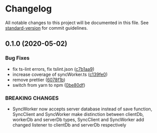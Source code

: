 # Changelog

All notable changes to this project will be documented in this file. See [standard-version](https://github.com/conventional-changelog/standard-version) for commit guidelines.

## 0.1.0 (2020-05-02)


### Bug Fixes

* fix ts-lint errors, fix tslint.json ([c7b1aa9](https://github.com/kavaro/sync-worker/commit/c7b1aa9))
* increase coverage of syncWorker.ts ([c139fe0](https://github.com/kavaro/sync-worker/commit/c139fe0))
* remove prettier ([6078f1b](https://github.com/kavaro/sync-worker/commit/6078f1b))
* switch from yarn to npm ([0be80df](https://github.com/kavaro/sync-worker/commit/0be80df))


### BREAKING CHANGES

* SyncWorker now accepts server database instead of save function, SyncClient and
SyncWorker make distinction between clientDb, workerDb and serverDb types, SyncClient and SyncWorker
add changed listener to clientDb and serverDb respectively

